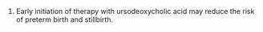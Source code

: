 1. Early initiation of therapy with ursodeoxycholic acid may reduce the risk of preterm birth and stillbirth.